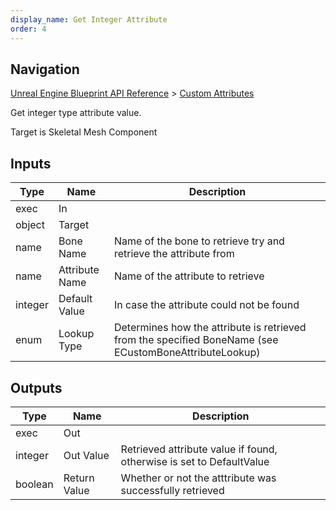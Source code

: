 ```yaml
---
display_name: Get Integer Attribute
order: 4
---
```

## Navigation

[Unreal Engine Blueprint API Reference](https://dev.epicgames.com/documentation/en-us/unreal-engine/BlueprintAPI) > [Custom Attributes](https://dev.epicgames.com/documentation/en-us/unreal-engine/BlueprintAPI/CustomAttributes)

Get integer type attribute value.

Target is Skeletal Mesh Component

## Inputs

| Type | Name | Description |
| --- | --- | --- |
| exec | In |  |
| object | Target |  |
| name | Bone Name | Name of the bone to retrieve try and retrieve the attribute from |
| name | Attribute Name | Name of the attribute to retrieve |
| integer | Default Value | In case the attribute could not be found |
| enum | Lookup Type | Determines how the attribute is retrieved from the specified BoneName (see ECustomBoneAttributeLookup) |

## Outputs

| Type | Name | Description |
| --- | --- | --- |
| exec | Out |  |
| integer | Out Value | Retrieved attribute value if found, otherwise is set to DefaultValue |
| boolean | Return Value | Whether or not the atttribute was successfully retrieved |
